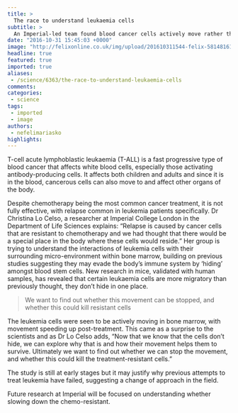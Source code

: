 ```yaml
---
title: >
  The race to understand leukaemia cells
subtitle: >
  An Imperial-led team found blood cancer cells actively move rather than hide in bone marrow
date: "2016-10-31 15:45:03 +0000"
image: "http://felixonline.co.uk/img/upload/201610311544-felix-5814816122_d9e06fd0bf_o.jpg"
headline: true
featured: true
imported: true
aliases:
 - /science/6363/the-race-to-understand-leukaemia-cells
comments:
categories:
 - science
tags:
 - imported
 - image
authors:
 - nefelimariasko
highlights:
---
```


T-cell acute lymphoblastic leukaemia (T-ALL) is a fast progressive type of blood cancer that affects white blood cells, especially those activating antibody-producing cells. It affects both children and adults and since it is in the blood, cancerous cells can also move to and affect other organs of the body.

Despite chemotherapy being the most common cancer treatment, it is not fully effective, with relapse common in leukemia patients specifically. Dr Christina Lo Celso, a researcher at Imperial College London in the Department of Life Sciences explains: “Relapse is caused by cancer cells that are resistant to chemotherapy and we had thought that there would be a special place in the body where these cells would reside.” Her group is trying to understand the interactions of leukemia cells with their surrounding micro-environment within bone marrow, building on previous studies suggesting they may evade the body’s immune system by ‘hiding’ amongst blood stem cells. New research in mice, validated with human samples, has revealed that certain leukaemia cells are more migratory than previously thought, they don’t hide in one place.

> We want to find out whether this movement can be stopped, and whether this could kill resistant cells

The leukemia cells were seen to be actively moving in bone marrow, with movement speeding up post-treatment. This came as a surprise to the scientists and as Dr Lo Celso adds, “Now that we know that the cells don’t hide, we can explore why that is and how their movement helps them to survive. Ultimately we want to find out whether we can stop the movement, and whether this could kill the treatment-resistant cells.”

The study is still at early stages but it may justify why previous attempts to treat leukemia have failed, suggesting a change of approach in the field.

Future research at Imperial will be focused on understanding whether slowing down the chemo-resistant.
